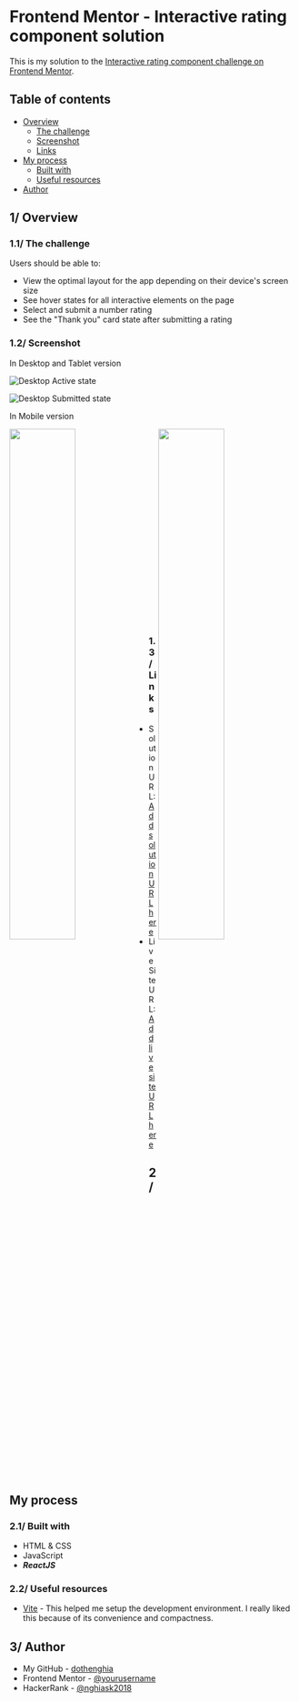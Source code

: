 # Frontend Mentor - Interactive rating component solution

This is my solution to the [Interactive rating component challenge on Frontend Mentor](https://www.frontendmentor.io/challenges/interactive-rating-component-koxpeBUmI).

## Table of contents

- [Overview](#overview)
  - [The challenge](#the-challenge)
  - [Screenshot](#screenshot)
  - [Links](#links)
- [My process](#my-process)
  - [Built with](#built-with)
  - [Useful resources](#useful-resources)
- [Author](#author)


## 1/ Overview

### 1.1/ The challenge

Users should be able to:

- View the optimal layout for the app depending on their device's screen size
- See hover states for all interactive elements on the page
- Select and submit a number rating
- See the "Thank you" card state after submitting a rating

### 1.2/ Screenshot

In Desktop and Tablet version

![Desktop Active state](https://user-images.githubusercontent.com/63101932/213662925-6460ff74-d3fd-4a52-80c6-edf860a9903d.png)

![Desktop Submitted state](https://user-images.githubusercontent.com/63101932/213663195-c5b011ab-0ded-46f1-bf7c-8bd7c8284331.png)

In Mobile version

<p> <img align="left" width="48%" src="https://user-images.githubusercontent.com/63101932/213664637-4e0d2911-16cd-47df-bbdf-e8e03c2a49ee.png"> 
<img align="right" width="48%" src="https://user-images.githubusercontent.com/63101932/213664492-2563525b-3f8b-4458-9c58-15a45c6417ed.png"> 
</p>

<br/>
<br/>
<br/>
<br/>
<br/>
<br/>
<br/>
<br/>
<br/>
<br/>
<br/>
<br/>
<br/>
<br/>
<br/>
<br/>
<br/>
<br/>
<br/>
<br/>

### 1.3/ Links

- Solution URL: [Add solution URL here](https://your-solution-url.com)
- Live Site URL: [Add live site URL here](https://your-live-site-url.com)

## 2/ My process

### 2.1/ Built with

- HTML & CSS
- JavaScript
- ***ReactJS***


### 2.2/ Useful resources

- [Vite](https://vitejs.dev/) - This helped me setup the development environment. I really liked this because of its convenience and compactness.


## 3/ Author

- My GitHub - [dothenghia](https://github.com/dothenghia)
- Frontend Mentor - [@yourusername](https://www.frontendmentor.io/profile/yourusername)
- HackerRank - [@nghiask2018](https://www.hackerrank.com/nghiask2018)


